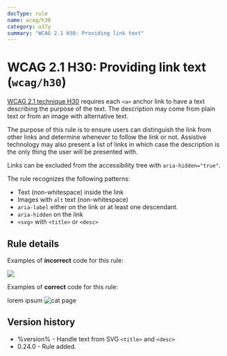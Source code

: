 ```yaml
---
docType: rule
name: wcag/h30
category: a17y
summary: "WCAG 2.1 H30: Providing link text"
---
```


# WCAG 2.1 H30: Providing link text (`wcag/h30`)

[WCAG 2.1 technique H30][1] requires each `<a>` anchor link to have a text
describing the purpose of the text. The description may come from plain text or
from an image with alternative text.

The purpose of this rule is to ensure users can distinguish the link from other
links and determine whenever to follow the link or not. Assistive technology may
also present a list of links in which case the description is the only thing the
user will be presented with.

Links can be excluded from the accessibility tree with `aria-hidden="true"`.

The rule recognizes the following patterns:

- Text (non-whitespace) inside the link
- Images with `alt` text (non-whitespace)
- `aria-label` either on the link or at least one descendant.
- `aria-hidden` on the link
- `<svg>` with `<title>` or `<desc>`

[1]: https://www.w3.org/WAI/WCAG21/Techniques/html/H30

## Rule details

Examples of **incorrect** code for this rule:

<validate name="incorrect" rules="wcag/h30">
	<a><img src="cat.gif"></a>
</validate>

Examples of **correct** code for this rule:

<validate name="correct" rules="wcag/h30">
	<a>lorem ipsum</a>
	<a><img src="cat.gif" alt="cat page"></a>
	<a aria-label="lorem ipsum"></a>
	<a aria-hidden="true"></a>
</validate>

## Version history

- %version% - Handle text from SVG `<title>` and `<desc>`
- 0.24.0 - Rule added.
